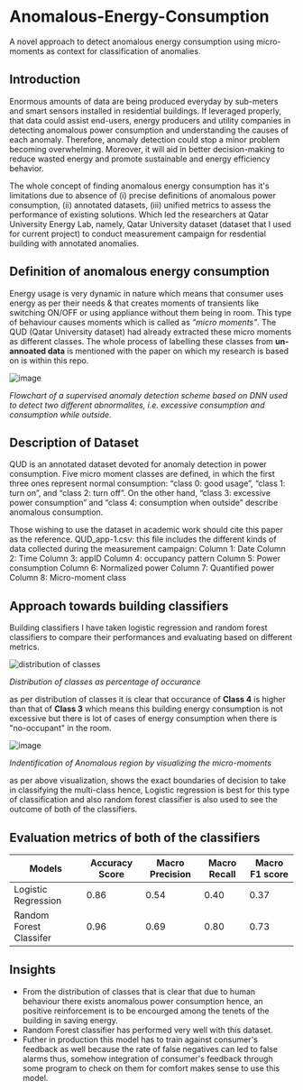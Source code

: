 # Anomalous-Energy-Consumption
A novel approach to detect anomalous energy consumption using micro-moments as context for classification of anomalies. 

## Introduction 
Enormous amounts of data are being produced everyday by sub-meters and smart sensors installed in residential buildings. 
If leveraged properly, that data could assist end-users, energy producers
and utility companies in detecting anomalous power consumption and understanding the causes of
each anomaly. Therefore, anomaly detection could stop a minor problem becoming overwhelming.
Moreover, it will aid in better decision-making to reduce wasted energy and promote sustainable
and energy efficiency behavior. 

The whole concept of finding anomalous energy consumption has it's limitations due to absence of (i) precise definitions of anomalous
power consumption, (ii) annotated datasets, (iii) unified metrics to assess the performance of existing
solutions. Which led the researchers at Qatar University Energy Lab, namely, Qatar University dataset (dataset that I used for current project) to conduct 
measurement campaign for resdential building with annotated anomalies. 

## Definition of anomalous energy consumption 
Energy usage is very dynamic in nature which means that consumer uses energy as per their needs & that creates moments of transients like switching ON/OFF
or using appliance without them being in room. This type of behaviour causes moments which is called as *"micro moments"*. The QUD (Qatar University dataset) had
already extracted these micro moments as different classes. The whole process of labelling these classes from **un-annoated data** is mentioned with the paper on which 
my research is based on is within this repo. 

![image](https://user-images.githubusercontent.com/83111155/119937160-ebb6c700-bfa7-11eb-8547-4c3430958717.png)

*Flowchart of a supervised anomaly detection scheme based on DNN used to detect two different abnormalites, i.e. excessive consumption and consumption while outside.*

## Description of Dataset 
QUD is an annotated dataset devoted for anomaly detection in power consumption. Five micro moment classes are defined, in which the first three ones represent normal consumption: “class 0: good usage”, “class 1: turn on”, and “class 2: turn off”. On the other hand, “class 3: excessive power consumption” and “class 4: consumption when outside” describe anomalous consumption.

Those wishing to use the dataset in academic work should cite this paper as the reference. QUD_app-1.csv: this file includes the different kinds of data collected during the measurement campaign: Column 1: Date Column 2: Time Column 3: appID Column 4: occupancy pattern Column 5: Power consumption Column 6: Normalized power Column 7: Quantified power Column 8: Micro-moment class

## Approach towards building classifiers 
Building classifiers I have taken logistic regression and random forest classifiers to compare their performances and evaluating based on different metrics.

![distribution of classes](https://user-images.githubusercontent.com/83111155/119988646-f2fbc600-bfe3-11eb-817f-57ef16b188e9.png)

*Distribution of classes as percentage of occurance*

as per distribution of classes it is clear that occurance of **Class 4** is higher than that of **Class 3** which means this building energy consumption is not excessive but there is lot of cases of energy consumption when there is "no-occupant" in the room.   

![image](https://user-images.githubusercontent.com/83111155/119988164-74068d80-bfe3-11eb-8f4c-2b140412ea55.png)

*Indentification of Anomalous region by visualizing the micro-moments*
 
 as per above visualization, shows the exact boundaries of decision to take in classifying the multi-class hence, Logistic regression is best for this type of classification and also random forest classifier is also used to see the outcome of both of the classifiers. 
 
 ## Evaluation metrics of both of the classifiers
 Models | Accuracy Score |Macro Precision | Macro Recall| Macro F1 score
------------ | ------------- | ------------- | ------------- | -------------                          
Logistic Regression| 0.86 |0.54|0.40|0.37
Random Forest Classifer |0.96 |0.69|0.80|0.73

## Insights 
- From the distribution of classes that is clear that due to human behaviour there exists anomalous power consumption hence, an positive reinforcement is to be encourged among the tenets of the building in saving energy. 
- Random Forest classifier has performed very well with this dataset. 
- Futher in production this model has to train against consumer's feedback as well because the rate of false negatives can led to false alarms thus, somehow integration of consumer's feedback through some program to check on them for comfort makes sense to use this model. 
